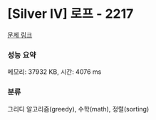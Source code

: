 # [Silver IV] 로프 - 2217 

[문제 링크](https://www.acmicpc.net/problem/2217) 

### 성능 요약

메모리: 37932 KB, 시간: 4076 ms

### 분류

그리디 알고리즘(greedy), 수학(math), 정렬(sorting)


